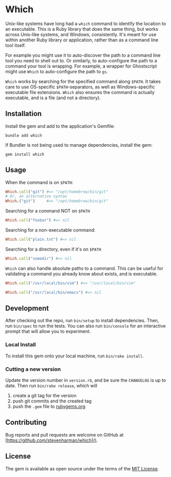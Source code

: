 # Which

Unix-like systems have long had a `which` command to identify the location to an executable.
This is a Ruby library that does the same thing, but works across Unix-like systems, and Windows, consistently.
It's meant for use within another Ruby library or application, rather than as a command line tool itself.

For example you might use it to auto-discover the path to a command line tool you need to shell out to.
Or similarly, to auto-configure the path to a command your tool is wrapping.
For example, a wrapper for Ghostscript might use `Which` to auto-configure the path to `gs`.

`Which` works by searching for the specified command along `$PATH`.
It takes care to use OS-specific `$PATH`-separators, as well as Windows-specific executable file extensions.
`Which` also ensures the command is actually executable, and is a file (and not a directory).

[ghostscript]: https://www.ghostscript.com "Ghostscript"

## Installation

Install the gem and add to the application's Gemfile:

```console
bundle add which
```

If Bundler is not being used to manage dependencies, install the gem:

``` console
gem install which
```

## Usage

When the command is on `$PATH`:

```ruby
Which.call("git") #=> "/opt/homebrew/bin/git"
# Or, an alternative syntax
Which.("git")     #=> "/opt/homebrew/bin/git"
```

Searching for a command NOT on `$PATH`

```ruby
Which.call("foobar") #=> nil
```

Searching for a non-executable command:

```ruby
Which.call("plain.txt") #=> nil
```

Searching for a directory, even if it's on `$PATH`

```ruby
Which.call("somedir") #=> nil
```

`Which` can also handle absolute paths to a command.
This can be useful for validating a command you already know about exists, and is executable.

```ruby
Which.call("/usr/local/bin/vim") #=> "/usr/local/bin/vim"

Which.call("/usr/local/bin/emacs") #=> nil
```

## Development

After checking out the repo, run `bin/setup` to install dependencies.
Then, run `bin/spec` to run the tests.
You can also run `bin/console` for an interactive prompt that will allow you to experiment.

### Local Install
To install this gem onto your local machine, run `bin/rake install`.

### Cutting a new version

Update the version number in `version.rb`, and be sure the `CHANGELOG` is up to date.
Then run `bin/rake release`, which will

  1. create a git tag for the version
  1. push git commits and the created tag
  1. push the `.gem` file to [rubygems.org][rubygems]

[rubygems]: https://rubygems.org "RubyGems | Your community gem host"

## Contributing

Bug reports and pull requests are welcome on GitHub at [https://github.com/stevenharman/which]().

## License

The gem is available as open source under the terms of the [MIT License](https://opensource.org/licenses/MIT).
